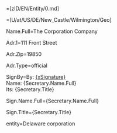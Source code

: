 =[zID/EN/Entity/0.md]

=[U/at/US/DE/New_Castle/Wilmington/Geo]

Name.Full=The Corporation Company

Adr.1=111 Front Street

Adr.Zip=19850

Adr.Type=official

SignBy=By: <u>{xSignature}</u><br/>Name: {Secretary.Name.Full}<br/>Its: {Secretary.Title}

Sign.Name.Full={Secretary.Name.Full}

Sign.Title={Secretary.Title}

entity=Delaware corporation
